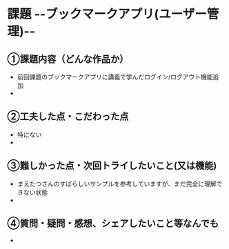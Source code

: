 # 課題  --ブックマークアプリ(ユーザー管理)--

## ①課題内容（どんな作品か）
- 前回課題のブックマークアプリに講義で学んだログイン/ログアウト機能追加
- 


## ②工夫した点・こだわった点
- 特にない
- 

## ③難しかった点・次回トライしたいこと(又は機能)
- まえたつさんのすばらしいサンプルを参考していますが、まだ完全に理解できない状態
- 


## ④質問・疑問・感想、シェアしたいこと等なんでも
- 
